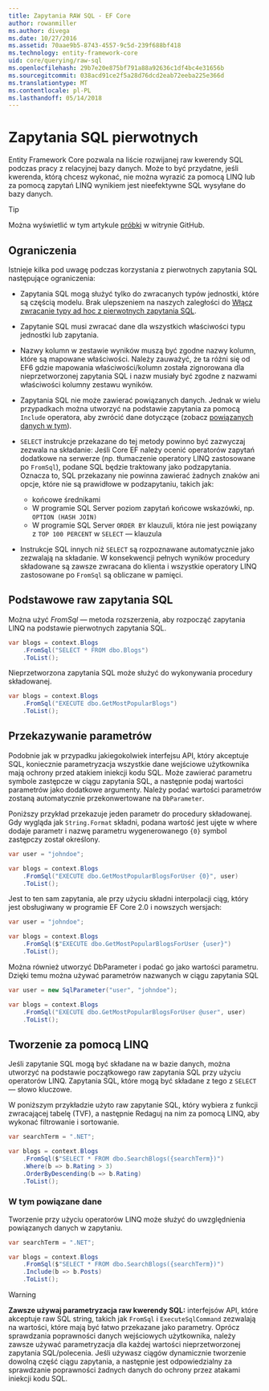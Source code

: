 ```yaml
---
title: Zapytania RAW SQL - EF Core
author: rowanmiller
ms.author: divega
ms.date: 10/27/2016
ms.assetid: 70aae9b5-8743-4557-9c5d-239f688bf418
ms.technology: entity-framework-core
uid: core/querying/raw-sql
ms.openlocfilehash: 29b7e20e875bf791a88a92636c1df4bc4e31656b
ms.sourcegitcommit: 038acd91ce2f5a28d76dcd2eab72eeba225e366d
ms.translationtype: MT
ms.contentlocale: pl-PL
ms.lasthandoff: 05/14/2018
---
```

# <a name="raw-sql-queries"></a>Zapytania SQL pierwotnych

Entity Framework Core pozwala na liście rozwijanej raw kwerendy SQL podczas pracy z relacyjnej bazy danych. Może to być przydatne, jeśli kwerenda, którą chcesz wykonać, nie można wyrazić za pomocą LINQ lub za pomocą zapytań LINQ wynikiem jest nieefektywne SQL wysyłane do bazy danych.

> [!TIP]  
> Można wyświetlić w tym artykule [próbki](https://github.com/aspnet/EntityFramework.Docs/tree/master/samples/core/Querying) w witrynie GitHub.

## <a name="limitations"></a>Ograniczenia

Istnieje kilka pod uwagę podczas korzystania z pierwotnych zapytania SQL następujące ograniczenia:
* Zapytania SQL mogą służyć tylko do zwracanych typów jednostki, które są częścią modelu. Brak ulepszeniem na naszych zaległości do [Włącz zwracanie typy ad hoc z pierwotnych zapytania SQL](https://github.com/aspnet/EntityFramework/issues/1862).

* Zapytanie SQL musi zwracać dane dla wszystkich właściwości typu jednostki lub zapytania.

* Nazwy kolumn w zestawie wyników muszą być zgodne nazwy kolumn, które są mapowane właściwości. Należy zauważyć, że ta różni się od EF6 gdzie mapowania właściwości/kolumn została zignorowana dla nieprzetworzonej zapytania SQL i nazw musiały być zgodne z nazwami właściwości kolumny zestawu wyników.

* Zapytania SQL nie może zawierać powiązanych danych. Jednak w wielu przypadkach można utworzyć na podstawie zapytania za pomocą `Include` operatora, aby zwrócić dane dotyczące (zobacz [powiązanych danych w tym](#including-related-data)).

* `SELECT` instrukcje przekazane do tej metody powinno być zazwyczaj zezwala na składanie: Jeśli Core EF należy ocenić operatorów zapytań dodatkowe na serwerze (np. tłumaczenie operatory LINQ zastosowane po `FromSql`), podane SQL będzie traktowany jako podzapytania. Oznacza to, SQL przekazany nie powinna zawierać żadnych znaków ani opcje, które nie są prawidłowe w podzapytaniu, takich jak:
  * końcowe średnikami
  * W programie SQL Server poziom zapytań końcowe wskazówki, np. `OPTION (HASH JOIN)`
  * W programie SQL Server `ORDER BY` klauzuli, która nie jest powiązany z `TOP 100 PERCENT` w `SELECT` — klauzula

* Instrukcje SQL innych niż `SELECT` są rozpoznawane automatycznie jako zezwalają na składanie. W konsekwencji pełnych wyników procedury składowane są zawsze zwracana do klienta i wszystkie operatory LINQ zastosowane po `FromSql` są obliczane w pamięci. 

## <a name="basic-raw-sql-queries"></a>Podstawowe raw zapytania SQL

Można użyć *FromSql* — metoda rozszerzenia, aby rozpocząć zapytania LINQ na podstawie pierwotnych zapytania SQL.

<!-- [!code-csharp[Main](samples/core/Querying/Querying/RawSQL/Sample.cs)] -->
``` csharp
var blogs = context.Blogs
    .FromSql("SELECT * FROM dbo.Blogs")
    .ToList();
```

Nieprzetworzona zapytania SQL może służyć do wykonywania procedury składowanej.

<!-- [!code-csharp[Main](samples/core/Querying/Querying/RawSQL/Sample.cs)] -->
``` csharp
var blogs = context.Blogs
    .FromSql("EXECUTE dbo.GetMostPopularBlogs")
    .ToList();
```

## <a name="passing-parameters"></a>Przekazywanie parametrów

Podobnie jak w przypadku jakiegokolwiek interfejsu API, który akceptuje SQL, koniecznie parametryzacja wszystkie dane wejściowe użytkownika mają ochrony przed atakiem iniekcji kodu SQL. Może zawierać parametru symbole zastępcze w ciągu zapytania SQL, a następnie podaj wartości parametrów jako dodatkowe argumenty. Należy podać wartości parametrów zostaną automatycznie przekonwertowane na `DbParameter`.

Poniższy przykład przekazuje jeden parametr do procedury składowanej. Gdy wygląda jak `String.Format` składni, podana wartość jest ujęte w where dodaje parametr i nazwę parametru wygenerowanego `{0}` symbol zastępczy został określony.

<!-- [!code-csharp[Main](samples/core/Querying/Querying/RawSQL/Sample.cs)] -->
``` csharp
var user = "johndoe";

var blogs = context.Blogs
    .FromSql("EXECUTE dbo.GetMostPopularBlogsForUser {0}", user)
    .ToList();
```

Jest to ten sam zapytania, ale przy użyciu składni interpolacji ciąg, który jest obsługiwany w programie EF Core 2.0 i nowszych wersjach:

<!-- [!code-csharp[Main](samples/core/Querying/Querying/RawSQL/Sample.cs)] -->
``` csharp
var user = "johndoe";

var blogs = context.Blogs
    .FromSql($"EXECUTE dbo.GetMostPopularBlogsForUser {user}")
    .ToList();
```

Można również utworzyć DbParameter i podać go jako wartości parametru. Dzięki temu można używać parametrów nazwanych w ciągu zapytania SQL

<!-- [!code-csharp[Main](samples/core/Querying/Querying/RawSQL/Sample.cs)] -->
``` csharp
var user = new SqlParameter("user", "johndoe");

var blogs = context.Blogs
    .FromSql("EXECUTE dbo.GetMostPopularBlogsForUser @user", user)
    .ToList();
```

## <a name="composing-with-linq"></a>Tworzenie za pomocą LINQ

Jeśli zapytanie SQL mogą być składane na w bazie danych, można utworzyć na podstawie początkowego raw zapytania SQL przy użyciu operatorów LINQ. Zapytania SQL, które mogą być składane z tego z `SELECT` — słowo kluczowe.

W poniższym przykładzie użyto raw zapytanie SQL, który wybiera z funkcji zwracającej tabelę (TVF), a następnie Redaguj na nim za pomocą LINQ, aby wykonać filtrowanie i sortowanie.

<!-- [!code-csharp[Main](samples/core/Querying/Querying/RawSQL/Sample.cs)] -->
``` csharp
var searchTerm = ".NET";

var blogs = context.Blogs
    .FromSql($"SELECT * FROM dbo.SearchBlogs({searchTerm})")
    .Where(b => b.Rating > 3)
    .OrderByDescending(b => b.Rating)
    .ToList();
```

### <a name="including-related-data"></a>W tym powiązane dane

Tworzenie przy użyciu operatorów LINQ może służyć do uwzględnienia powiązanych danych w zapytaniu.

<!-- [!code-csharp[Main](samples/core/Querying/Querying/RawSQL/Sample.cs)] -->
``` csharp
var searchTerm = ".NET";

var blogs = context.Blogs
    .FromSql($"SELECT * FROM dbo.SearchBlogs({searchTerm})")
    .Include(b => b.Posts)
    .ToList();
```

> [!WARNING]  
> **Zawsze używaj parametryzacja raw kwerendy SQL:** interfejsów API, które akceptuje raw SQL string, takich jak `FromSql` i `ExecuteSqlCommand` zezwalają na wartości, które mają być łatwo przekazane jako parametry. Oprócz sprawdzania poprawności danych wejściowych użytkownika, należy zawsze używać parametryzacja dla każdej wartości nieprzetworzonej zapytania SQL/polecenia. Jeśli używasz ciągów dynamicznie tworzenie dowolną część ciągu zapytania, a następnie jest odpowiedzialny za sprawdzanie poprawności żadnych danych do ochrony przez atakami iniekcji kodu SQL.
